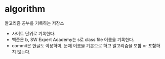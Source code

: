 # algorithm
알고리즘 공부를 기록하는 저장소


* 사이트 단위로 기록한다. 
* 백준은 b, SW Expert Academy는 s로 class file 이름을 기록한다.
* commit은 한글도 이용하며, 문제 이름을 기본으로 하고 알고리즘을 포함 or 포함하지 않는다.
